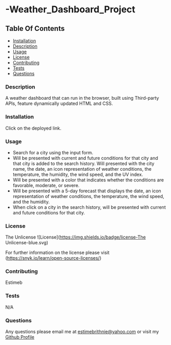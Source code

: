 # -Weather_Dashboard_Project

## Table Of Contents
* [Installation](#installation)
* [Description](#description)
* [Usage](#usage)
* [License](#license)
* [Contributing](#contributing)
* [Tests](#tests)
* [Questions](#questions)

### Description 
 A weather dashboard that can run in the browser, built using Third-party APIs, feature dynamically updated HTML and CSS. 

### Installation 
 Click on the deployed link. 

### Usage 
* Search for a city using the input form. 
* Will be presented with current and future conditions for that city and that city is added to the search history. Will presented with the city name, the date, an icon representation of weather conditions, the temperature, the humidity, the wind speed, and the UV index. 
* Will be presented with a color that indicates whether the conditions are favorable, moderate, or severe. 
* Will be presented with a 5-day forecast that displays the date, an icon representation of weather conditions, the temperature, the wind speed, and the humidity. 
* When click on a city in the search history, will be presented with current and future conditions for that city.

### License 
 The Unlicense 
![License](https://img.shields.io/badge/license-The Unlicense-blue.svg) 

For further information on the license please visit (https://snyk.io/learn/open-source-licenses/)

### Contributing 
 Estimeb 

### Tests 
 N/A 

### Questions 
 Any questions please email me at estimebrithnie@yahoo.com 
 or visit my [Github Profile](https://github.com/Estimeb)
            